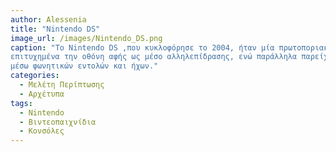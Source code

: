 ```yaml
---
author: Αlessenia
title: "Nintendo DS"
image_url: /images/Nintendo_DS.png
caption: "To Nintendo DS ,που κυκλοφόρησε το 2004, ήταν μία πρωτοποριακή φορητή κονσόλα βιντεοπαιχνιδιών καθώς εισήγαγε 
επιτυχημένα την οθόνη αφής ως μέσο αλληλεπίδρασης, ενώ παράλληλα παρείχε και την δυνατότητα για αλληλεπίδραση στο παιχνίδι
μέσω φωνητικών εντολών και ήχων."
categories:
  - Μελέτη Περίπτωσης
  - Αρχέτυπα
tags:
  - Nintendo
  - Βιντεοπαιχνίδια
  - Κονσόλες
---
```

